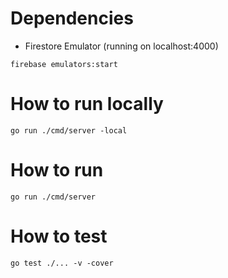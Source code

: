 # Dependencies
- Firestore Emulator (running on localhost:4000)
```
firebase emulators:start 
```

# How to run locally
```
go run ./cmd/server -local
```

# How to run
```
go run ./cmd/server
```

# How to test
```
go test ./... -v -cover
```
